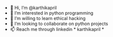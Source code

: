 - 👋 Hi, I’m @karthikapril
- 👀 I’m interested in python programming
- 🌱 I’m willing to learn ethical hacking
- 💞️ I’m looking to collaborate on python projects
- 📫 Reach me through linkedin * karthikapril *

<!---
karthikapril/karthikapril is a ✨ special ✨ repository because its `README.md` (this file) appears on your GitHub profile.
You can click the Preview link to take a look at your changes.
--->

